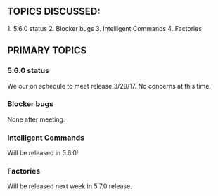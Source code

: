 ## TOPICS DISCUSSED: 

​1. 5.6.0 status 
2. Blocker bugs
3. Intelligent Commands
4. Factories

## PRIMARY TOPICS

### 5.6.0 status 
We our on schedule to meet release 3/29/17. No concerns at this time.

### Blocker bugs
None after meeting.

### Intelligent Commands
Will be released in 5.6.0! 

### Factories
Will be released next week in 5.7.0 release.

